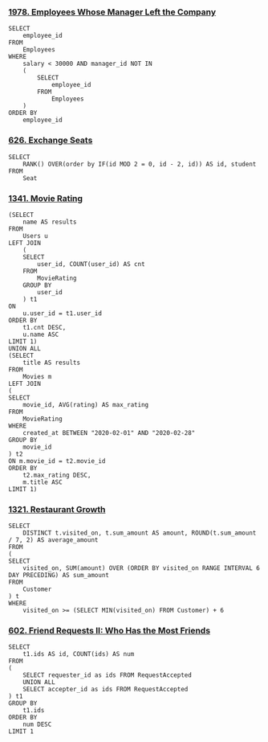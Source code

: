 ### [1978. Employees Whose Manager Left the Company](https://leetcode.cn/problems/employees-whose-manager-left-the-company/)

```mysql
SELECT
    employee_id
FROM
    Employees
WHERE 
    salary < 30000 AND manager_id NOT IN
    (
        SELECT
            employee_id
        FROM
            Employees
    )
ORDER BY
    employee_id
```

### [626. Exchange Seats](https://leetcode.cn/problems/exchange-seats/)

```mysql
SELECT
    RANK() OVER(order by IF(id MOD 2 = 0, id - 2, id)) AS id, student
FROM
    Seat
```

### [1341. Movie Rating](https://leetcode.cn/problems/movie-rating/)

```mysql
(SELECT 
    name AS results
FROM
    Users u
LEFT JOIN
    (
    SELECT 
        user_id, COUNT(user_id) AS cnt
    FROM 
        MovieRating
    GROUP BY
        user_id
    ) t1
ON
    u.user_id = t1.user_id
ORDER BY
    t1.cnt DESC,
    u.name ASC
LIMIT 1)
UNION ALL
(SELECT 
    title AS results
FROM
    Movies m 
LEFT JOIN
(
SELECT 
    movie_id, AVG(rating) AS max_rating
FROM
    MovieRating
WHERE
    created_at BETWEEN "2020-02-01" AND "2020-02-28"
GROUP BY
    movie_id
) t2
ON m.movie_id = t2.movie_id
ORDER BY
    t2.max_rating DESC,
    m.title ASC
LIMIT 1)
```

### [1321. Restaurant Growth](https://leetcode.cn/problems/restaurant-growth/)

```mysql
SELECT
    DISTINCT t.visited_on, t.sum_amount AS amount, ROUND(t.sum_amount / 7, 2) AS average_amount
FROM
(
SELECT
    visited_on, SUM(amount) OVER (ORDER BY visited_on RANGE INTERVAL 6 DAY PRECEDING) AS sum_amount
FROM
    Customer
) t
WHERE
    visited_on >= (SELECT MIN(visited_on) FROM Customer) + 6
```

### [602. Friend Requests II: Who Has the Most Friends](https://leetcode.cn/problems/friend-requests-ii-who-has-the-most-friends/)

```mysql
SELECT
    t1.ids AS id, COUNT(ids) AS num
FROM
(
    SELECT requester_id as ids FROM RequestAccepted
    UNION ALL
    SELECT accepter_id as ids FROM RequestAccepted
) t1
GROUP BY
    t1.ids
ORDER BY
    num DESC
LIMIT 1
```

